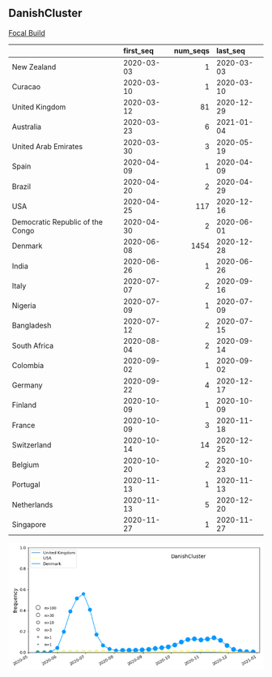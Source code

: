 

## DanishCluster
[Focal Build](https://nextstrain.org/groups/neherlab/ncov/DanishCluster?f_region=Europe)

|                                  | first_seq   |   num_seqs | last_seq   |
|:---------------------------------|:------------|-----------:|:-----------|
| New Zealand                      | 2020-03-03  |          1 | 2020-03-03 |
| Curacao                          | 2020-03-10  |          1 | 2020-03-10 |
| United Kingdom                   | 2020-03-12  |         81 | 2020-12-29 |
| Australia                        | 2020-03-23  |          6 | 2021-01-04 |
| United Arab Emirates             | 2020-03-30  |          3 | 2020-05-19 |
| Spain                            | 2020-04-09  |          1 | 2020-04-09 |
| Brazil                           | 2020-04-20  |          2 | 2020-04-29 |
| USA                              | 2020-04-25  |        117 | 2020-12-16 |
| Democratic Republic of the Congo | 2020-04-30  |          2 | 2020-06-01 |
| Denmark                          | 2020-06-08  |       1454 | 2020-12-28 |
| India                            | 2020-06-26  |          1 | 2020-06-26 |
| Italy                            | 2020-07-07  |          2 | 2020-09-16 |
| Nigeria                          | 2020-07-09  |          1 | 2020-07-09 |
| Bangladesh                       | 2020-07-12  |          2 | 2020-07-15 |
| South Africa                     | 2020-08-04  |          2 | 2020-09-14 |
| Colombia                         | 2020-09-02  |          1 | 2020-09-02 |
| Germany                          | 2020-09-22  |          4 | 2020-12-17 |
| Finland                          | 2020-10-09  |          1 | 2020-10-09 |
| France                           | 2020-10-09  |          3 | 2020-11-18 |
| Switzerland                      | 2020-10-14  |         14 | 2020-12-25 |
| Belgium                          | 2020-10-20  |          2 | 2020-10-23 |
| Portugal                         | 2020-11-13  |          1 | 2020-11-13 |
| Netherlands                      | 2020-11-13  |          5 | 2020-12-20 |
| Singapore                        | 2020-11-27  |          1 | 2020-11-27 |

![Overall trends DanishCluster](/overall_trends_figures/overall_trends_DanishCluster.png)